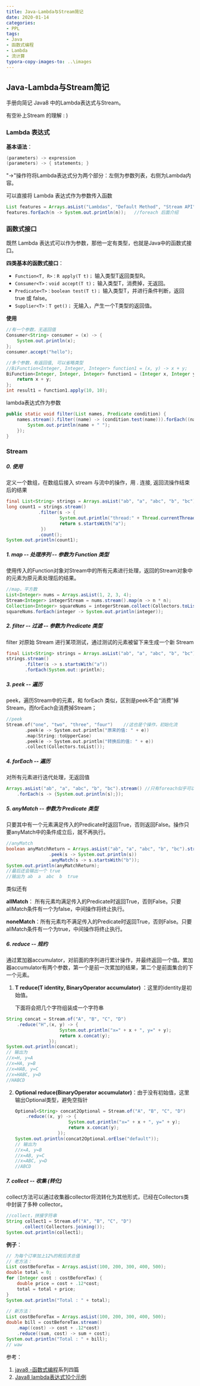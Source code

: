 ```yaml
---
title: Java-Lambda与Stream简记
date: 2020-01-14
categories:
- PPL
tags:
- Java
- 函数式编程
- Lambda
- 流计算
typora-copy-images-to: ..\images
---
```


<head>
    <script src="https://cdn.mathjax.org/mathjax/latest/MathJax.js?config=TeX-AMS-MML_HTMLorMML" type="text/javascript"></script>
    <script type="text/x-mathjax-config">
        MathJax.Hub.Config({
            tex2jax: {
            skipTags: ['script', 'noscript', 'style', 'textarea', 'pre'],
            inlineMath: [['$','$']]
            }
        });
    </script>
</head>



## Java-Lambda与Stream简记

手册向简记 Java8 中的Lambda表达式与Stream。

有空补上Stream 的理解 : )

### Lambda 表达式

**基本语法**：

```java
(parameters) -> expression
(parameters) -> { statements; }
```

"->"操作符将Lambda表达式分为两个部分：左侧为参数列表，右侧为Lambda内容。

可以直接将 Lambda 表达式作为参数传入函数

```java
List features = Arrays.asList("Lambdas", "Default Method", "Stream API");
features.forEach(n -> System.out.println(n));	//foreach 后面介绍
```

### 函数式接口

既然 Lambda 表达式可以作为参数，那他一定有类型，也就是Java中的函数式接口。

**四类基本的函数式接口**：

- `Function<T, R>：R apply(T t)；` 输入类型T返回类型R。
- `Consumer<T>：void accept(T t)；` 输入类型T，消费掉，无返回。
- `Predicate<T>：boolean test(T t)；` 输入类型T，并进行条件判断，返回true 或 false。
- `Supplier<T>：T get()；` 无输入，产生一个T类型的返回值。

**使用**

``` java
//有一个参数，无返回值
Consumer<String> consumer = (x) -> {
    System.out.println(x);
};
consumer.accept("hello");
```

``` java
//多个参数，有返回值, 可以省略类型
//BiFunction<Integer, Integer, Integer> function1 = (x, y) -> x + y;
BiFunction<Integer, Integer, Integer> function1 = (Integer x, Integer y) -> {
    return x + y;
};
int result1 = function1.apply(10, 10);
```

lambda表达式作为参数

``` java
public static void filter(List names, Predicate condition) {
    names.stream().filter((name) -> (condition.test(name))).forEach((name) -> {
        System.out.println(name + " ");
    });
}
```

### Stream

##### 0. 使用

定义一个数组，在数组后接入 stream 与流中的操作，用 . 连接, 返回流操作结束后的结果

``` java
final List<String> strings = Arrays.asList("ab", "a", "abc", "b", "bc");
long count1 = strings.stream()
            .filter(s -> {
                    System.out.println("thread:" + Thread.currentThread().getId());
                    return s.startsWith("a");
             })
            .count();
System.out.println(count1);
```

##### 1. map  --  处理序列 -- 参数为 Function 类型

使用传入的Function对象对Stream中的所有元素进行处理，返回的Stream对象中的元素为原元素处理后的结果。

``` java
//map，平方数
List<Integer> nums = Arrays.asList(1, 2, 3, 4);
Stream<Integer> integerStream = nums.stream().map(n -> n * n);
Collection<Integer> squareNums = integerStream.collect(Collectors.toList());
squareNums.forEach(integer -> System.out.println(integer));
```

##### 2. filter -- 过滤 -- 参数为 Predicate 类型

filter 对原始 Stream 进行某项测试，通过测试的元素被留下来生成一个新 Stream

``` java
final List<String> strings = Arrays.asList("ab", "a", "abc", "b", "bc");
strings.stream()
       .filter(s -> s.startsWith("a"))
       .forEach(System.out::println);
```

##### 3. peek -- 遍历

peek，遍历Stream中的元素，和 forEach 类似，区别是peek不会“消费”掉Stream，而forEach会消费掉Stream；

``` c
//peek
Stream.of("one", "two", "three", "four")	//这也是个操作，初始化流
       .peek(e -> System.out.println("原来的值: " + e))
       .map(String::toUpperCase)
       .peek(e -> System.out.println("转换后的值: " + e))
       .collect(Collectors.toList());
```

##### 4. forEach -- 遍历

对所有元素进行迭代处理，无返回值

```java
Arrays.asList("ab", "a", "abc", "b", "bc").stream()	//只有foreach似乎可以不用.stream
	.forEach(s -> {System.out.println(s);});
```

##### 5. anyMatch -- 参数为 Predicate 类型

只要其中有一个元素满足传入的Predicate时返回True，否则返回False。操作只要anyMatch中的条件成立后，就不再执行。

```java
//anyMatch
boolean anyMatchReturn = Arrays.asList("ab", "a", "abc", "b", "bc").stream()
                .peek(s -> System.out.println(s))
                .anyMatch(s -> s.startsWith("b"));
System.out.println(anyMatchReturn);
//最后还会输出一个 true
//输出为 ab  a  abc  b  true
```

类似还有

**allMatch**： 所有元素均满足传入的Predicate时返回True，否则False。只要allMatch条件有一个为false，中间操作将终止执行。

**noneMatch**：所有元素均不满足传入的Predicate时返回True，否则False。只要allMatch条件有一个为true，中间操作将终止执行。

##### 6. reduce -- 规约

通过累加器accumulator，对前面的序列进行累计操作，并最终返回一个值。累加器accumulator有两个参数，第一个是前一次累加的结果，第二个是前面集合的下一个元素。

1. **T reduce(T identity, BinaryOperator accumulator)** ：这里的identity是初始值。

   下面将会把几个字符组装成一个字符串

```java
String concat = Stream.of("A", "B", "C", "D")
	.reduce("H",(x, y) -> {
                    System.out.println("x=" + x + ", y=" + y);
                    return x.concat(y);
                });
System.out.println(concat);
// 输出为
//x=H, y=A
//x=HA, y=B
//x=HAB, y=C
//x=HABC, y=D
//HABCD
```

2. **Optional reduce(BinaryOperator accumulator)**：由于没有初始值，这里输出Optional类型，避免空指针

   ``` java
   Optional<String> concat2Optional = Stream.of("A", "B", "C", "D")
       .reduce((x, y) -> {
                       System.out.println("x=" + x + ", y=" + y);
                       return x.concat(y);
                   });
   System.out.println(concat2Optional.orElse("default"));
   // 输出为
   //x=A, y=B
   //x=AB, y=C
   //x=ABC, y=D
   //ABCD
   ```

##### 7. collect -- 收集 (转化) 

collect方法可以通过收集器collector将流转化为其他形式，已经在Collectors类中封装了多种 collector。

``` java
//collect，拼接字符串
String collect1 = Stream.of("A", "B", "C", "D")
      .collect(Collectors.joining());
System.out.println(collect1);
```

**例子**：

``` java
// 为每个订单加上12%的税后求总值
// 老方法：
List costBeforeTax = Arrays.asList(100, 200, 300, 400, 500);
double total = 0;
for (Integer cost : costBeforeTax) {
    double price = cost + .12*cost;
    total = total + price;
}
System.out.println("Total : " + total);
 
// 新方法：
List costBeforeTax = Arrays.asList(100, 200, 300, 400, 500);
double bill = costBeforeTax.stream()
    .map((cost) -> cost + .12*cost)
    .reduce((sum, cost) -> sum + cost);
System.out.println("Total : " + bill);
// waw
```





参考：


1. [java8 -函数式编程](https://my.oschina.net/thinwonton/blog/2992751  "With a Title")系列四篇
2. [Java8 lambda表达式10个示例](https://www.cnblogs.com/coprince/p/8692972.html)














